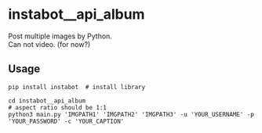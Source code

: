 # instabot__api_album
Post multiple images by Python.  
Can not video. (for now?)
## Usage
```
pip install instabot  # install library
```  
```
cd instabot__api_album
# aspect ratio should be 1:1
python3 main.py 'IMGPATH1' 'IMGPATH2' 'IMGPATH3' -u 'YOUR_USERNAME' -p 'YOUR_PASSWORD' -c 'YOUR_CAPTION'
```
